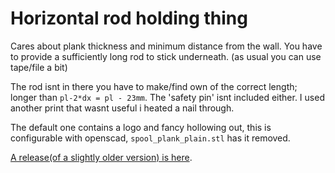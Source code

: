 # Horizontal rod holding thing
Cares about plank thickness and minimum distance from the wall. 
You have to provide a sufficiently long rod to stick underneath.
(as usual  you can use tape/file a bit)

The rod isnt in there you have to make/find own of the correct length;
longer than `pl-2*dx = pl - 23mm`. The 'safety pin' isnt included either.
I used another print that wasnt useful i heated a nail through.

The default one contains a logo and fancy hollowing out, this is configurable
with openscad, `spool_plank_plain.stl` has it removed.

[A release(of a slightly older version) is here](http://www.thingiverse.com/thing:79389/).
